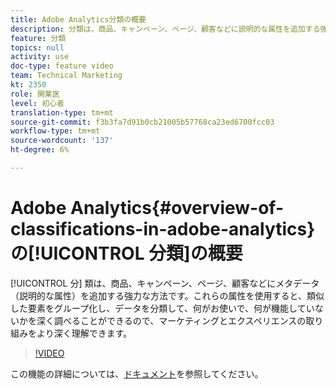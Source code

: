 ```yaml
---
title: Adobe Analytics分類の概要
description: 分類は、商品、キャンペーン、ページ、顧客などに説明的な属性を追加する強力な方法です。 これらの属性を使用すると、類似した要素をグループ化し、データを分類して、何がお使いで、何が機能していないかを深く調べることができるので、マーケティングとエクスペリエンスの取り組みをより深く理解できます。
feature: 分類
topics: null
activity: use
doc-type: feature video
team: Technical Marketing
kt: 2350
role: 開業医
level: 初心者
translation-type: tm+mt
source-git-commit: f3b3fa7d91b0cb21005b57768ca23ed6700fcc03
workflow-type: tm+mt
source-wordcount: '137'
ht-degree: 6%

---
```



# Adobe Analytics{#overview-of-classifications-in-adobe-analytics}の[!UICONTROL 分類]の概要

[!UICONTROL 分] 類は、商品、キャンペーン、ページ、顧客などにメタデータ（説明的な属性）を追加する強力な方法です。これらの属性を使用すると、類似した要素をグループ化し、データを分類して、何がお使いで、何が機能していないかを深く調べることができるので、マーケティングとエクスペリエンスの取り組みをより深く理解できます。

>[!VIDEO](https://video.tv.adobe.com/v/16853/?quality=12)

この機能の詳細については、[ドキュメント](https://marketing.adobe.com/resources/help/ja_JP/reference/classifications.html)を参照してください。
